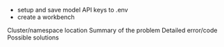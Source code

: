 - setup and save model API keys to .env
- create a workbench




Cluster/namespace location
Summary of the problem
Detailed error/code
Possible solutions
